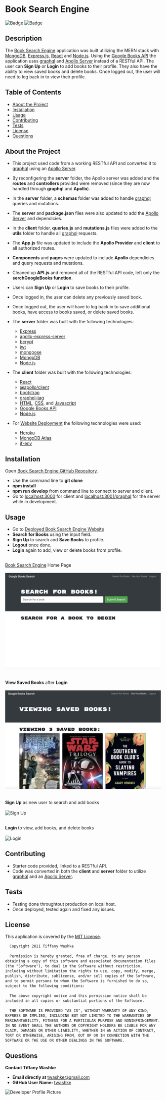 # Book Search Engine

[![Badge](https://img.shields.io/badge/GitHub-twashke-blueviolet?style=flat-square&logo=appveyor)](https://github.com/twashke) [![Badge](https://img.shields.io/badge/License-MIT-blue)](https://opensource.org/licenses/MIT)

## Description

The [Book Search Engine](https://booksearchengine0821.herokuapp.com/) application was built utilizing the MERN stack with [MongoDB](https://www.mongodb.com/), [Express.js](https://expressjs.com/), [React](https://reactjs.org/) and [Node.js](https://nodejs.org/en/). Using the [Google Books API](https://developers.google.com/books) the application uses [graphql](https://graphql.org/) and [Apollo Server](https://www.apollographql.com/docs/) instead of a RESTful API. The user can **Sign Up** or **Login** to add books to their profile. They also have the ability to view saved books and delete books. Once logged out, the user will need to log back in to view their profile.

## Table of Contents

- [About the Project](#about-the-project)
- [Installation](#installation)
- [Usage](#usage)
- [Contributing](#contributing)
- [Tests](#tests)
- [License](#license)
- [Questions](#questions)

## About the Project

- This project used code from a working RESTful API and converted it to [graphql](https://graphql.org/) using an [Apollo Server](https://www.apollographql.com/docs/).
- By reconfigering the **server** folder, the Apollo server was added and the **routes** and **controllers** provided were removed (since they are now handled through **graphql** and **Apollo**).
- In the **server** folder, a **schemas** folder was added to handle [graphql](https://graphql.org/) queries and mutations.
- The **server** and **package.json** files were also updated to add the [Apollo Server](https://www.apollographql.com/docs/) and dependicies.
- In the **client** folder, **queries.js** and **mutations.js** files were added to the **utils** folder to handle all [graphql](https://graphql.org/) requests.
- The **App.js** file was updated to include the **Apollo Provider** and **client** to all authorized routes.
- **Components** and **pages** were updated to include **Apollo** dependicies and query requests and mutations.
- Cleaned up **API.js** and removed all of the RESTful API code, left only the **serchGoogleBooks function**.
- Users can **Sign Up** or **Login** to save books to their profile.
- Once logged in, the user can delete any previously saved book.
- Once logged out, the user will have to log back in to save additional books, have access to books saved, or delete saved books.
- The **server** folder was built with the following technologies:

  - [Express](https://www.npmjs.com/package/express)
  - [apollo-express-server](https://www.npmjs.com/package/apollo-server-express)
  - [bcrypt](https://www.npmjs.com/package/bcrypt)
  - [jwt](https://www.npmjs.com/package/jwt)
  - [mongoose](https://www.npmjs.com/package/mongoose)
  - [MongoDB](https://www.mongodb.com/)
  - [Node.js](https://nodejs.org/en/)

- The **client** folder was built with the following technologies:

  - [React](https://www.npmjs.com/package/create-react-app)
  - [@apollo/client](https://www.npmjs.com/package/apollo-client)
  - [bootstrap](https://www.npmjs.com/package/bootstrap)
  - [graphql-tag](https://www.npmjs.com/package/graphql-tag)
  - [HTML](https://www.w3schools.com/html/), [CSS](https://www.w3.org/Style/CSS/Overview.en.html), and [Javascript](https://www.javascript.com/)
  - [Google Books API](https://developers.google.com/books)
  - [Node.js](https://nodejs.org/en/)

- For [Website Deployment](https://booksearchengine0821.herokuapp.com/) the following technologies were used:
  - [Heroku](https://heroku.com/)
  - [MongoDB Atlas](https://www.mongodb.com/)
  - [if-env](https://www.npmjs.com/package/if-env)

## Installation

Open [Book Search Engine GitHub Repository](https://github.com/twashke/Book-Search-Engine).

- Use the command line to **git clone**
- **npm install**
- **npm run develop** from command line to connect to server and client.
- Go to [localhost:3000](http://localhost:3000/) for client and [localhost:3001/graphql](http://localhost:3001/graphql) for the server while in development.

## Usage

- Go to [Deployed Book Search Engine Website](https://booksearchengine0821.herokuapp.com/)
- **Search for Books** using the input field.
- **Sign Up** to search and **Save Books** to profile.
- **Logout** once done.
- **Login** again to add, view or delete books from profile.

\
[Book Search Engine](https://booksearchengine0821.herokuapp.com/) Home Page \
\
![Book Search Engine Home Page](./images/book-search-engine-home.png)

\
**View Saved Books** after **Login** \
\
![View Saved Books](./images/view-saved-books.png)

\
**Sign Up** as new user to search and add books \
\
![Sign Up](./images/signup.gif)

\
**Login** to view, add books, and delete books \
\
![Login](./images/login.gif)

## Contributing

- Starter code provided, linked to a RESTful API.
- Code was converted in both the **client** and **server** folder to utilize [graphql](https://graphql.org/) and an [Apollo Server](https://www.apollographql.com/docs/).

## Tests

- Testing done throughtout production on local host.
- Once deployed, tested again and fixed any issues.

## License

This application is covered by the [MIT License](https://opensource.org/licenses/MIT).

      Copyright 2021 Tiffany Washke

      Permission is hereby granted, free of charge, to any person obtaining a copy of this software and associated documentation files (the "Software"), to deal in the Software without restriction, including without limitation the rights to use, copy, modify, merge, publish, distribute, sublicense, and/or sell copies of the Software, and to permit persons to whom the Software is furnished to do so, subject to the following conditions:

      The above copyright notice and this permission notice shall be included in all copies or substantial portions of the Software.

      THE SOFTWARE IS PROVIDED "AS IS", WITHOUT WARRANTY OF ANY KIND, EXPRESS OR IMPLIED, INCLUDING BUT NOT LIMITED TO THE WARRANTIES OF MERCHANTABILITY, FITNESS FOR A PARTICULAR PURPOSE AND NONINFRINGEMENT. IN NO EVENT SHALL THE AUTHORS OR COPYRIGHT HOLDERS BE LIABLE FOR ANY CLAIM, DAMAGES OR OTHER LIABILITY, WHETHER IN AN ACTION OF CONTRACT, TORT OR OTHERWISE, ARISING FROM, OUT OF OR IN CONNECTION WITH THE SOFTWARE OR THE USE OR OTHER DEALINGS IN THE SOFTWARE.

## Questions

**Contact Tiffany Washke**

- **Email directly at** twashke@gmail.com
- **GitHub User Name:** [twashke](https://github.com/twashke)

![Developer Profile Picture](https://avatars.githubusercontent.com/u/79234530?v=4)
